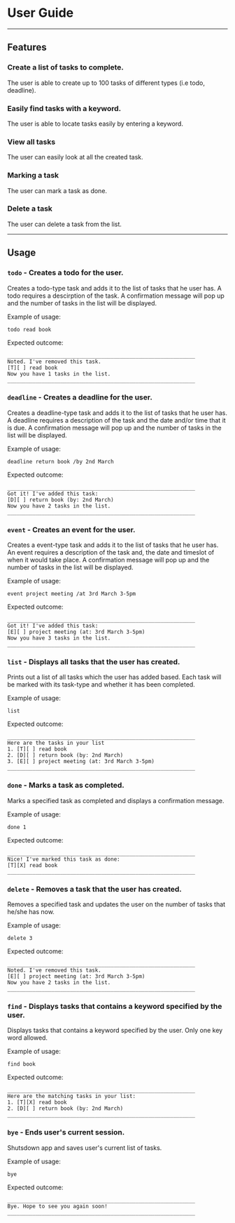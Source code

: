 # User Guide
---

## Features

### Create a list of tasks to complete.
The user is able to create up to 100 tasks of different types (i.e todo, deadline).

### Easily find tasks with a keyword.
The user is able to locate tasks easily by entering a keyword.

### View all tasks
The user can easily look at all the created task.

### Marking a task
The user can mark a task as done.

### Delete a task
The user can delete a task from the list.

---
## Usage

### `todo` - Creates a todo for the user.

Creates a todo-type task and adds it to the list of tasks that he user has. A todo requires a descirption of the task. A confirmation message will pop up and the number of tasks in the list will be displayed.

Example of usage: 

```
todo read book
```

Expected outcome:

```
____________________________________________________________
Noted. I've removed this task.
[T][ ] read book
Now you have 1 tasks in the list.
____________________________________________________________
```
### `deadline` - Creates a deadline for the user.

Creates a deadline-type task and adds it to the list of tasks that he user has. A deadline requires a description of the task and the date and/or time that it is due.  A confirmation message will pop up and the number of tasks in the list will be displayed.

Example of usage: 

```
deadline return book /by 2nd March
```

Expected outcome:

```
____________________________________________________________
Got it! I've added this task:
[D][ ] return book (by: 2nd March)
Now you have 2 tasks in the list.
____________________________________________________________
```
### `event` - Creates an event for the user.

Creates a event-type task and adds it to the list of tasks that he user has. An event requires a description of the task and, the date and timeslot of when it would take place. A confirmation message will pop up and the number of tasks in the list will be displayed.

Example of usage: 

```
event project meeting /at 3rd March 3-5pm
```

Expected outcome:

```
____________________________________________________________
Got it! I've added this task:
[E][ ] project meeting (at: 3rd March 3-5pm)
Now you have 3 tasks in the list.
____________________________________________________________
```
### `list` - Displays all tasks that the user has created.

Prints out a list of all tasks which the user has added based. Each task will be marked with its task-type and whether it has been completed.

Example of usage: 

```
list
```

Expected outcome:

```
____________________________________________________________
Here are the tasks in your list
1. [T][ ] read book
2. [D][ ] return book (by: 2nd March)
3. [E][ ] project meeting (at: 3rd March 3-5pm)
____________________________________________________________
```
### `done` - Marks a task as completed.

Marks a specified task as completed and displays a confirmation message.

Example of usage: 

```
done 1
```

Expected outcome:

```
____________________________________________________________
Nice! I've marked this task as done:
[T][X] read book
____________________________________________________________
```
### `delete` - Removes a task that the user has created.

Removes a specified task and updates the user on the number of tasks that he/she has now.

Example of usage: 

```
delete 3
```

Expected outcome:

```
____________________________________________________________
Noted. I've removed this task.
[E][ ] project meeting (at: 3rd March 3-5pm)
Now you have 2 tasks in the list.
____________________________________________________________
```
### `find` - Displays tasks that contains a keyword specified by the user.

Displays tasks that contains a keyword specified by the user. Only one key word allowed.

Example of usage: 

```
find book
```

Expected outcome:

```
____________________________________________________________
Here are the matching tasks in your list:
1. [T][X] read book
2. [D][ ] return book (by: 2nd March)
____________________________________________________________
```
### `bye` - Ends user's current session.

Shutsdown app and saves user's current list of tasks.

Example of usage: 

```
bye
```

Expected outcome:

```
____________________________________________________________
Bye. Hope to see you again soon!
____________________________________________________________
```
